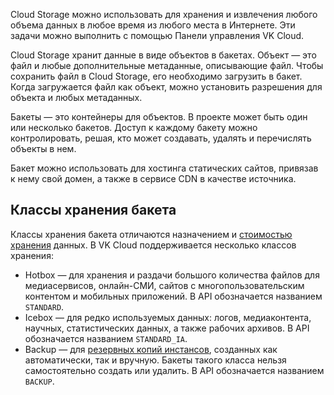 Cloud Storage можно использовать для хранения и извлечения любого объема данных в любое время из любого места в Интернете. Эти задачи можно выполнить с помощью Панели управления VK Cloud.

Cloud Storage хранит данные в виде объектов в бакетах. Объект — это файл и любые дополнительные метаданные, описывающие файл. Чтобы сохранить файл в Cloud Storage, его необходимо загрузить в бакет. Когда загружается файл как объект, можно установить разрешения для объекта и любых метаданных.

Бакеты — это контейнеры для объектов. В проекте может быть один или несколько бакетов. Доступ к каждому бакету можно контролировать, решая, кто может создавать, удалять и перечислять объекты в нем.

Бакет можно использовать для хостинга статических сайтов, привязав к нему свой домен, а также в сервисе CDN в качестве источника.

## Классы хранения бакета

Классы хранения бакета отличаются назначением и [стоимостью хранения](https://mcs.mail.ru/pricelist) данных. В VK Cloud поддерживается несколько классов хранения:

- Hotbox — для хранения и раздачи большого количества файлов для медиасервисов, онлайн-СМИ, сайтов с многопользовательским контентом и мобильных приложений. В API обозначается названием `STANDARD`.
- Icebox — для редко используемых данных: логов, медиаконтента, научных, статистических данных, а также рабочих архивов. В API обозначается названием `STANDARD_IA`.
- Backup — для [резервных копий инстансов](/ru/manage/backups), созданных как автоматически, так и вручную. Бакеты такого класса нельзя самостоятельно создать или удалить. В API обозначается названием `BACKUP`.

